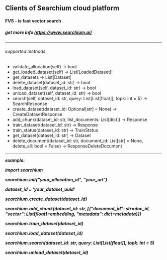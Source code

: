 ## Clients of Searchium cloud platform
#### FVS - is fast vector search
##### get more info https://www.searchium.ai/

---
###### supported methods

- validate_allocation(self) -> bool
- get_loaded_dataset(self) -> List[LoadedDataset]:
- get_datasets -> List[Dataset]
- delete_dataset(dataset_id: str) -> bool
- load_dataset(self, dataset_id: str) -> bool
- unload_dataset(self, dataset_id: str) -> bool
- search(self, dataset_id: str, query: List[List[float]], topk: int = 5) -> SearchResponse
- create_dataset(dataset_id: Optional[str] = None) -> CreateDatasetResponse
- add_chunk(dataset_id: str, list_documents: List[dict]) -> Response
- train_dataset(dataset_id: str) -> Response
- train_status(dataset_id: str) -> TrainStatus
- get_dataset(dataset_id: str) -> Dataset
- delete_document(dataset_id: str, document_id: List[str] = None, delete_all: bool = False) -> ResponseDeleteDocument
---

***example:***

***import searchium***

***searchium.init("your_allocation_id", "your_url")***

***dataset_id = 'your_dataset_uuid'***

***searchium.create_dataset(dataset_id)***

***searchium.add_chunk(dataset_id: str, [{"document_id": str=doc_id, "vector": List[float]=embedding, "metadata": dict=metadata}])***

***searchium.train_dataset(dataset_id)***

***searchium.load_dataset(dataset_id)***

***searchium.search(dataset_id: str, query: List[List[float]], topk: int = 5)***

***searchium.unload_dataset(dataset_id)***

